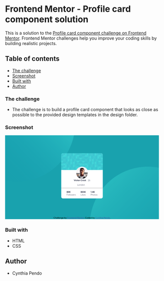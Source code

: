 # Frontend Mentor - Profile card component solution

This is a solution to the [Profile card component challenge on Frontend Mentor](https://www.frontendmentor.io/challenges/profile-card-component-cfArpWshJ). Frontend Mentor challenges help you improve your coding skills by building realistic projects. 

## Table of contents

- [The challenge](#the-challenge)
- [Screenshot](#screenshot)
- [Built with](#built-with)
- [Author](#author)

### The challenge

- The challenge is to build a profile card component that looks as close as possible to the provided design templates in the design folder.

### Screenshot

![](./images/Screenshot.png)

### Built with

- HTML
- CSS 

## Author

 - Cynthia Pendo
